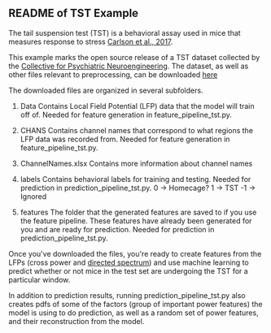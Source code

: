 ## README of TST Example

The tail suspension test (TST) is a behavioral assay used in mice that measures response to stress [Carlson et al., 2017](https://www.ncbi.nlm.nih.gov/pmc/articles/PMC6013844/).

This example marks the open source release of a TST dataset collected by the [Collective for Psychiatric Neuroengineering](https://www.dzirasalabs.com/). The dataset, as well as other files relevant to preprocessing, can be downloaded [here](https://duke.box.com/s/kbjtsxanvpyczyxgypzu0jkr6k9cluco)

The downloaded files are organized in several subfolders.

1. Data
    Contains Local Field Potential (LFP) data that the model will train off of.
    Needed for feature generation in feature_pipeline_tst.py.

2. CHANS
    Contains channel names that correspond to what regions the LFP data was recorded from.
    Needed for feature generation in feature_pipeline_tst.py.

3. ChannelNames.xlsx
    Contains more information about channel names 

4. labels
    Contains behavioral labels for training and testing. 
    Needed for prediction in prediction_pipeline_tst.py. 
    0 -> Homecage?
    1 -> TST
    -1 -> Ignored

5. features
    The folder that the generated features are saved to if you use the feature pipeline. These features have already been generated for you and are ready for prediction.
    Needed for prediction in prediction_pipeline_tst.py.

Once you've downloaded the files, you're ready to create features from the LFPs (cross power and [directed spectrum](https://proceedings.neurips.cc/paper/2021/file/3d36c07721a0a5a96436d6c536a132ec-Paper.pdf)) and use machine learning to predict whether or not mice in the test set are undergoing the TST for a particular window.

In addition to prediction results, running prediction_pipeline_tst.py also creates pdfs of some of the factors (group of important power features) the model is using to do prediction, as well as a random set of power features, and their reconstruction from the model.
